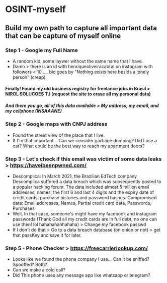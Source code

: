 # OSINT-myself

## Build my own path to capture all important data that can be capture of myself online


### Step 1 - Google my Full Name
- A random kid, some laywer without the same name that I have.
- Damn > there is an id with henriqueoliveiracabral on instagram with followers < 10 .... bio goes by "Nothing exists here besids a lonely person" (creap) 
#### Finally! Found my old business registry for freelance jobs in Brasil > NIROL SOLUCOES T.I (request the site to erase all my personal data)
##### And there you go, all of this data available > My address, my email, and my cellphone (INSAAANE)


### Step 2 - Google maps with CNPJ address
- Found the street view of the place that I live.
- If I'm that important... Can we consider garbage dumping? Did I use a car? What could be the best way to reach my apartment doors?


### Step 3 - Let's check if this email was victim of some data leaks > https://haveibeenpwned.com/
- Descomplica: In March 2021, the Brazilian EdTech company Descomplica suffered a data breach which was subsequently posted to a popular hacking forum. The data included almost 5 million email addresses, names, the first 6 and last 4 digits and the expiry date of credit cards, purchase histories and password hashes.
Compromised data: Email addresses, Names, Partial credit card data, Passwords, Purchases
- Well, In that case, someone's might have my facebook and instagram passwords (Thank God all my credit cards are in full debt, no one can use then! lol hahahahahhahaha) > Change my facebook passwd
- If I don't do that > Go to a data breach database (on onion or not) > get that passKey and save it for later.


### Step 5 - Phone Checker > https://freecarrierlookup.com/
- Looks like we found the phone company I use... Can it be sniffed? Spooffed? Both?
- Can we make a cold call?
- Did This phone uses any message app like whatsapp or telegram?
